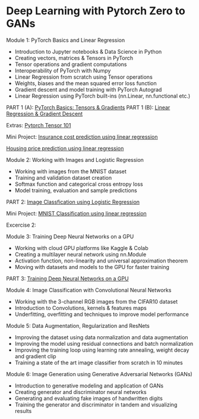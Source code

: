 
# Deep Learning with Pytorch Zero to GANs

Module 1: PyTorch Basics and Linear Regression
* Introduction to Jupyter notebooks & Data Science in Python
* Creating vectors, matrices & Tensors in PyTorch
* Tensor operations and gradient computations
* Interoperability of PyTorch with Numpy
* Linear Regression from scratch using Tensor operations
* Weights, biases and the mean squared error loss function
* Gradient descent and model training with PyTorch Autograd
* Linear Regression using PyTorch built-ins (nn.Linear, nn.functional etc.)

PART 1 (A): [PyTorch Basics: Tensors & Gradients](https://github.com/birajparikh16/Deep-Learning-with-Pytorch-Zero-to-GANs/blob/master/Notebooks/01-pytorch-basics.ipynb)
PART 1 (B): [Linear Regression & Gradient Descent](https://github.com/birajparikh16/Deep-Learning-with-Pytorch-Zero-to-GANs/blob/master/Notebooks/02-linear-regression.ipynb)
 
Extras: [Pytorch Tensor 101](https://github.com/birajparikh16/Deep-Learning-with-Pytorch-Zero-to-GANs/blob/master/Excercise/01-tensor-operations.ipynb)

Mini Project: 
[Insurance cost prediction using linear regression](https://github.com/birajparikh16/Deep-Learning-with-Pytorch-Zero-to-GANs/blob/master/Excercise/02-insurance-linear-regression.ipynb)

[Housing price prediction using linear regression](https://github.com/birajparikh16/Deep-Learning-with-Pytorch-Zero-to-GANs/blob/master/Projects/housing-linear/housing-linear.ipynb)

Module 2: Working with Images and Logistic Regression
* Working with images from the MNIST dataset
* Training and validation dataset creation
* Softmax function and categorical cross entropy loss
* Model training, evaluation and sample predictions

PART 2: [Image Classfication using Logistic Regression](https://github.com/birajparikh16/Deep-Learning-with-Pytorch-Zero-to-GANs/blob/master/Notebooks/03-logistic-regression.ipynb)

Mini Project:
[MNIST Classification using linear regression](https://github.com/birajparikh16/Deep-Learning-with-Pytorch-Zero-to-GANs/blob/master/Projects/mnist-logistic-minimal/mnist-logistic.ipynb)


Excercise 2: 

Module 3: Training Deep Neural Networks on a GPU
* Working with cloud GPU platforms like Kaggle & Colab
* Creating a multilayer neural network using nn.Module
* Activation function, non-linearity and universal approximation theorem
* Moving with datasets and models to the GPU for faster training

PART 3: [Training Deep Neural Networks on a GPU](https://github.com/birajparikh16/Deep-Learning-with-Pytorch-Zero-to-GANs/blob/master/Notebooks/04-feedforward-neural-networks.ipynb)

Module 4: Image Classification with Convolutional Neural Networks
* Working with the 3-channel RGB images from the CIFAR10 dataset
* Introduction to Convolutions, kernels & features maps
* Underfitting, overfitting and techniques to improve model performance

Module 5: Data Augmentation, Regularization and ResNets
* Improving the dataset using data normalization and data augmentation
* Improving the model using residual connections and batch normalization
* Improving the training loop using learning rate annealing, weight decay and gradient clip
* Training a state of the art image classifier from scratch in 10 minutes

Module 6: Image Generation using Generative Adversarial Networks (GANs)
* Introduction to generative modeling and application of GANs
* Creating generator and discriminator neural networks
* Generating and evaluating fake images of handwritten digits
* Training the generator and discriminator in tandem and visualizing results


